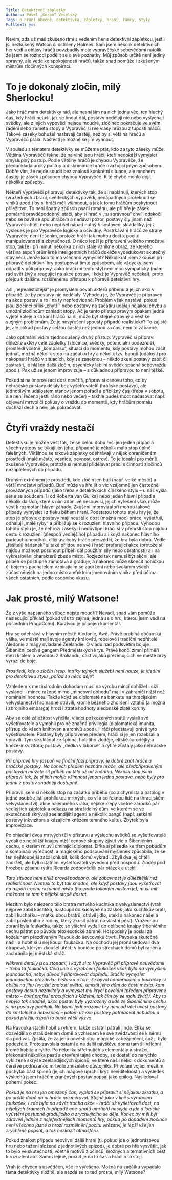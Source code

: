 ```yaml
---
Title: Detektivní zápletky
Authors: Pavel „Goran“ Veselský
Tags: o hraní obecně, detektivka, zápletky, hraní, žánry, styly
Fulltext: yes
---
```


Nevím, zda už máš zkušenostmi s vedením her s detektivní zápletkou, jestli jsi nezkušený Watson či ostřílený Holmes. Sám jsem několik detektivních her vedl a ohlasy hráčů povzbudily moje vypravěčské sebevědomí natolik, že jsem se rozhodl podělit se o své poznatky. Můj způsob určitě není jediný správný, ale vede ke spokojenosti hráčů, takže snad pomůže i zkušeným mistrům zločinných konspirací.

# To je dokonalý zločin, milý Sherlocku!

Jako hráč mám detektivky rád, ale nesnáším na nich jednu věc: ten hluchý čas, kdy hráči netuší, jak se hnout dál, postavy nedělají nic nebo vyslýchají svědky, ale z jejich výpovědí nejsou moudré, zločinec pokračuje ve svém řádění nebo zametá stopy a Vypravěč si rve vlasy hrůzou z tuposti hráčů. Takové záseky bohužel nastávají častěji, než by si většina hráčů a Vypravěčů přála. Naštěstí je možné se jim vyhnout.

V souladu s tématem detektivky se můžeme ptát, kdo za tyto záseky může. Většina Vypravěčů řekne, že na vině jsou hráči, kteří nedokáží vymyslet smysluplný postup. Podle většiny hráčů je chybou Vypravěče, že předpokládá určitý postup a diskriminuje hráče uvažující jiným způsobem. Dobře vím, že nejde soudit bez znalosti konkrétní situace, ale mnohem častěji je zásek způsoben chybou Vypravěče. K té chybě mohlo dojít několika způsoby.

Někteří Vypravěči připravují detektivky tak, že si naplánují, kterých stop (vražedných zbraní, svědeckých výpovědí, nenápadných prořeknutí se viníků apod.) by si hráči měli všimnout, a jak k tomu hráčům poskytnout příležitost. To není špatný způsob psaní románu, ale při hře je zásek poměrně pravděpodobný: stačí, aby si hráč v „tu správnou“ chvíli odskočil nebo se bavil se spoluhráčem a nedával pozor, postavy šly jinam než Vypravěč chtěl, nebo nepřišel nápad nutný k sestavení skládačky, jejíž výsledek je pro Vypravěče logický a očividný. Postrkávání hráčů ze strany Vypravěče není řešením, protože hráči tak mohou dojít k pocitu manipulovanosti a zbytečnosti. O něco lepší je připravení velkého množství stop, takže i při minutí několika z nich stále vznikne obraz, ze kterého většina aspoň průměrně inteligentních hráčů dokáže vydedukovat skutečný stav věcí. Jenže kdo to má všechno vymýšlet? Několikrát jsem zkoušel při přípravě detektivní hry postupovat tímto způsobem, ale vždycky jsem odpadl v půli přípravy. Jako hráči mi tento styl není moc sympatický (mám rád svět živý a reagující na akce postav, i když je Vypravěč nečekal), proto přejdu k dalšímu rozšířenému přístupu k přípravě detektivní hry.

Asi „nejrealističtější“ je promyšlení povah aktérů příběhu a jejich akcí v případě, že by postavy nic nedělaly. Výhodou je, že Vypravěč je připraven na akce postav, a to i na ty nepředvídané. Problém však nastává, pokud jsou zločinci příliš „chytří“ nebo postavy na začátku udělají nějakou chybu a umožní zločincům zahladit stopy. Ač je tento přístup pravým opakem jedné vyjeté koleje a strkání hráčů na ni, může být stejně otravný a vést ke stejným problémům. Že je nevyřešení spousty případů realistické? To zajisté je, ale pokud postavy selžou častěji než jednou za čas, není to zábavné.

Jako optimální vidím zjednodušený druhý přístup: Vypravěč si připraví důležité aktéry celé zápletky (zločince, svědky, potenciální podezřelé), prostředí včetně „komparsu“, situaci do momentu, kdy postavy mohou začít jednat, možná několik stop na začátku hry a několik tzv. bangů (událostí pro nakopnutí hráčů v situacích, kdy se zaseknou – někdo zkusí postavy zabít či zastrašit, je hlášen další zločin, psychicky labilní svědek spáchá sebevraždu apod.). Pak už se jenom improvizuje – s důkladnou přípravou to není těžké.

Pokud si na improvizaci dost nevěříš, připrav si osnovu toho, co by nehráčské postavy dělaly bez vyšetřovatelů (hráčské postavy), ale jednotlivým událostem stanov jenom pořadí a přibližný čas (třeba v sobotu, ale není řečeno jestli ráno nebo večer) – takhle budeš moct načasovat např. objevení mrtvol či pokusy o vraždu do momentů, kdy hráčům pomalu dochází dech a neví jak pokračovat.

# Čtyři vraždy nestačí

Detektivku je možné vést tak, že se celou dobu řeší jen jeden případ a všechny stopy se týkají jen jeho, případně je několik málo stop úplně falešných. Většinou se takové zápletky odehrávají v nějak ohraničeném prostředí (malé město, vesnice, pevnost, ostrov). To je ideální pro méně zkušené Vypravěče, protože si nemusí přidělávat práci s činností zločinců nezapletených do případu.

Druhým extrémem je prostředí, kde zločin jen bují (např. velké město) a větší množství případů. Buď může ve hře jít o víc vzájemně jen částečně provázaných případů (jako třeba v detektivkách čínského stylu – u nás vyšla série se soudcem Ti od Roberta van Gulika) nebo jeden hlavní případ a několik dalších, které s ním zdánlivě nesouvisí, jejich vyřešení však může vést k rozmotání hlavní záhady. Zkušení improvizátoři mohou takové případy vymyslet i z fleku během hraní. Podstatou tohoto stylu hry je, že stop je přebytek: postavy mají neustále dost (možná moc) práce, vyšetřují, odhalují „malé ryby“ a přibližují se k rozuzlení hlavního případu. Výhodou tohoto stylu je, že nehrozí záseky: i nedůvtipní hráči si v přehršli stop najdou cestu k rozuzlení (alespoň vedlejšího) případu a i když nakonec hlavního padoucha neodhalí, dílčí úspěchy hráče přesvědčí, že hra byla dobrá. Vedle „řešitelů hádanek“ si také přijdou na své i hráči preferující akce (protože si najdou možnost posunout příběh dál použitím síly nebo obratnosti) a i na vykreslování charakterů zbude místo. Rozjezd tak nemusí být akční, ale příběh se postupně zamotává a graduje, a nakonec může skončit honičkou či bojem s pachatelem vzpírajícím se zadržení nebo svoláním všech zúčastněných na jedno místo a efektním jmenováním viníka před očima všech ostatních, podle osobního vkusu.

# Jak prosté, milý Watsone!

Že z výše napsaného vůbec nejste moudří? Nevadí, snad vám pomůže následující příklad (pokud vás to zajímá, jedná se o hru, kterou jsem vedl na posledním PragoConu). Kurzívou je připojen komentář.

Hra se odehrává v hlavním městě Aledonie, Awě. Právě probíhá občanská válka, ve městě mají svoje agenty královští, rebelové i tradiční nepřátelé Aledonie z mágy ovládané Zeelandie. O vládu nad podsvětím bojuje Šibeniční cech s gangem Předměstských krys. Právě končí zimní příměří mezi králem a vévodou z Broliandu, část vojáků přezimujících ve městě brzy vyrazí do boje.

_Prostředí, kde o zločin (resp. intriky tajných služeb) není nouze, je ideální pro detektivku stylu „pořád se něco děje“._

Vzhledem k mezinárodním dohodám musí na výrobu mincí dohlížet i cizí vyslanci – mince ražené mimo „mincovní dohodu“ mají v zahraničí nižší než nominální hodnotu. Takže když se diplomaté na banketu na thracijském velvyslanectví hromadně otrávili, kromě běžného zhoršení vztahů (a možná i zbrojního embarga) hrozí i ztráta hodnoty aledonské zlaté koruny.

Aby se celá záležitost vyřešila, vládci poškozených států vyslali své vyšetřovatele a vymohli pro ně značná privilegia (diplomatická imunita, přístup do všech knihoven a archivů apod). Hráči představují právě tyto vyšetřovatele. Postavy byly připravené předem, hráči si je jen rozebrali a upravili. Tým se skládal ze špiona, hobitího zloděje, elfské čarodějky a kněze-inkvizitora; postavy „dědka v laborce“ a rytíře zůstaly jako nehráčské postavy.

_Při přípravě hry (aspoň ve finální fázi přípravy) je dobré znát hráče a hráčské postavy. Na conech předem neznáte hráče, ale předpřipraveným postavám můžete šít příběh na tělo už od začátku. Několik stop jsem připravil tak, že si jich mohla všimnout jenom jedna postava, nebo byly pro jednu z postav snadněji dostupné._

Připravil jsem si několik stop na začátku příběhu (co alchymista a patolog v jedné osobě zjistí prohlídkou mrtvých, co ví a co řeknou lidé na thracijském velvyslanectví), akce nájemného vraha, nějaké klepy včetně zárodků pár vedlejších zápletek a odkazu na strašidelný dům, ve kterém se ve skutečnosti skrývají zeelandijští agenti a několik bangů (např. setkání postavy inkvizitora s kázajícím knězem temného kultu). Zbytek byla improvizace.

Po ohledání dvou mrtvých těl v přístavu a výslechu svědků se vyšetřovatelé vydali do nejbližší knajpy nižší cenové skupiny zjistit víc o Šibeničním cechu, o kterém mluvil umírající diplomat. Elfka si přisedla ke třem pobudům a kombinací výřečnosti a magického podsouvání myšlenek způsobila, že se ten nejhloupější začal chlubit, kolik domů vykradl. Zbylí dva jej chtěli zadržet, ale byli ostatními vyšetřovateli vyvedeni před hospodu. Zloději pod hrozbou zásahu rytíře Ricarda zodpověděli pár otázek a utekli.

_Tato situace není příliš pravděpodobná, ale zábavnost je důležitější než realističnost. Nemusí to být tak snadné, ale když postavy jdou vyšetřovat na aspoň trochu rozumné místo (hospoda takovým místem je), musí mít možnost se tam k nějaké stopě dostat._

Mezitím bylo nalezeno tělo bratra mrtvého kuchtíka z velvyslanectví (vrah nejprve zabil kuchtíka, nastoupil do kuchyně na záskok jako kuchtíkův bratr, zabil kuchařku – matku obou bratrů, otrávil jídlo, utekl a nakonec našel a zabil posledního z rodiny, který zkusil pátrat na vlastní pěst). Vražednou zbraní byla foukačka, takže se všichni vydali do oblíbené knajpy šibeničního cechu pátrat po původu této exotické zbraně. Hospodský je poslal za koželuhem přezdívaným Pavouk do ševcovské čtvrti. Pavouka skutečně našli, a hobit si u něj koupil foukačku. Na odchodu jej pronásledovali dva otrapové, kterým zkoušel utéct; v honičce po střechách domů byl raněn a zachránila jej městská stráž.

_Některé detaily jsou stopami, i když si to Vypravěč při přípravě neuvědomil – třeba ta foukačka. Celá linie s výrobcem foukaček však byla na vymyšlení jednoduchá, nebyl důvod ji připravovat dopředu. Stačilo vymyslet jednoduchou přezdívku, historku o tom, že býval námořníkem a foukačky si oblíbil na jihu (využití znalosti světa), umístit jeho dům do části města, kam postavy dosud nezavítaly a vymyslet mu krycí povolání (předem připravené město – čtvrť profesí pracujících s kůžemi, tak čím by se mohl živit?). Aby to nebylo tak snadné, akce postav byly vyzrazeny a lidé ze Šibeničního cechu si na postavy počíhali. Na konci jednorázové hry není od věci uvést postavy do smrtelného nebezpečí – potom už své postavy potřebovat nebudou a pokud přežijí, aspoň to bude větší výzva._

Na Pavouka stačili hobit s rytířem, takže ostatní pátrali jinde. Elfka se dozvěděla o strašidelném domě a vzhledem ke své zvědavosti se k němu šla podívat. Zjistila, že za jeho pověstí stojí magické zabezpečení, což jí bylo podezřelé. Proto zavolala ostatní a na další návštěvu domu tam šli všichni kromě hobita a rytíře. Po několika střetnutích s elementály a strážci, překonání několika pastí a otevření tajné chodby, se dostali do narychlo vyklizené skrýše zeelandijských špionů, ve které našli několik dokumentů a čerstvě podřezanou mrtvolu zmizelého důstojníka. Přivolaní vojáci mezitím pochytali část špionů (jejich mágové uprchli kryti neviditelností) a výsledek výslechů jsem hráčům zraněných postav popsal jako epilog. Následoval poherní pokec.

_Pokud je na hru jen omezený čas, vyplatí se připravit si nějakou zkratku, a po určité době na ni hráče nasměrovat. Stejně jako v linii s výrobcem foukaček, i zde byla na závěr trocha akce – hráči už vyšetřovali dost, na nějakých šrámech (v případě one-shotů úmrtích) nesejde a jde o logické vyústění postupně gradujícího a zrychlujícího se děje. Konec by měl být zároveň jedním z nejefektnějších momentů hry, pokud po dopadení zločince není všechno jasné a hrozí rozmělnění pocitu vítězství, je lepší vše jen zrychleně popsat, a tak nezkazit atmosféru._

Pokud znalost případu neovlivní další hraní (tj. pokud jde o jednorázovou hru nebo tažení složené z jednotlivých epizod), je dobré po hře vysvětlit, jak to bylo ve skutečnosti, včetně motivů zločinců, možných alternativních cest k rozuzlení atd. Samozřejmě, pokud je na to čas a hráči o to stojí.

Vrah je chycen a usvědčen, vše je vyřešeno. Možná na začátku vypadalo téma detektivky složitě, ale nezdá se to teď prosté, milý Watsone?
